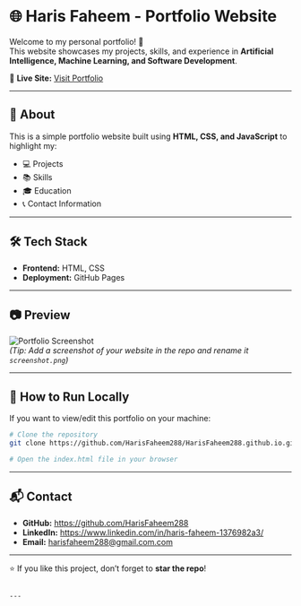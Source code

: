````markdown
````
# 🌐 Haris Faheem - Portfolio Website

Welcome to my personal portfolio! 🚀  
This website showcases my projects, skills, and experience in **Artificial Intelligence, Machine Learning, and Software Development**.  

🔗 **Live Site:** [Visit Portfolio](https://HarisFaheem288.github.io)  

---

## 📌 About
This is a simple portfolio website built using **HTML, CSS, and JavaScript** to highlight my:
- 💻 Projects
- 📚 Skills
- 🎓 Education
- 📞 Contact Information

---

## 🛠️ Tech Stack
- **Frontend:** HTML, CSS  
- **Deployment:** GitHub Pages  

---

## 📷 Preview
![Portfolio Screenshot](./s.png)  
*(Tip: Add a screenshot of your website in the repo and rename it `screenshot.png`)*

---

## 🚀 How to Run Locally
If you want to view/edit this portfolio on your machine:
```bash
# Clone the repository
git clone https://github.com/HarisFaheem288/HarisFaheem288.github.io.git

# Open the index.html file in your browser
````

---

## 📬 Contact

* **GitHub:** https://github.com/HarisFaheem288
* **LinkedIn:** https://www.linkedin.com/in/haris-faheem-1376982a3/
* **Email:** harisfaheem288@gmail.com.com

---

⭐ If you like this project, don’t forget to **star the repo**!

```

---
